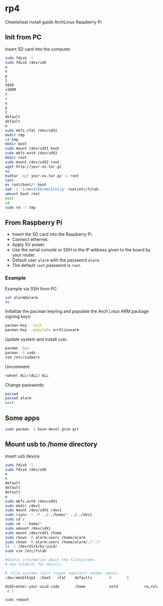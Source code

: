 # rp4
Cheetsheat install guide ArchLinux Raspberry Pi

## Init from PC
Insert SD card into the computer.
```bash
sudo fdisk -l
sudo fdisk /dev/sdX
o
n
p
1
2048
+200M
t
c
n
p
2
default
default
w
sudo mkfs.vfat /dev/sdX1
mkdir tmp
cd tmp
mkdir boot
sudo mount /dev/sdX1 boot
sudo mkfs.ext4 /dev/sdX2
mkdir root
sudo mount /dev/sdX2 root
wget http://your-os.tar.gz
su
bsdtar -xpf your-os.tar.gz -C root
sync
mv root/boot/* boot
sed -i 's/mmcblk0/mmcblk1/g' root/etc/fstab
umount boot root
exit
cd
sudo rm -r tmp
```

## From Raspberry Pi
- Insert the SD card into the Raspberry Pi.
- Connect ethernet.
- Apply 5V power.
- Use the serial console or SSH to the IP address given to the board by your router.
- Default user `alarm` with the password `alarm`.
- The default `root` password is `root`.

### Example
Example via SSH from PC:
```bash
ssh alarm@alarm
su
```
Initialize the pacman keyring and populate the Arch Linux ARM package signing keys:
```bash
pacman-key --init
pacman-key --populate archlinuxarm
```
Update system and install `sudo`
```bash
pacman -Syu
pacman -S sudo
vim /etc/sudoers
```
Uncomment
```python
%wheel ALL=(ALL) ALL
```
Change passwords
```bash
passwd
passwd alarm
exit
```

## Some apps
```bash
sudo pacman -S base-devel gvim git
```

## Mount usb to /home directory
Insert usb device
```bash
sudo fdisk -l
sudo fdisk /dev/sdX
o
n
default
default
default
w
sudo mkfs.ext4 /dev/sdX1
sudo mkdir /dev1
sudo mount /dev/sdX1 /dev1
sudo rsync -r -P ../../home/* ../../dev1
sudo cd /
sudo rm -r home/*
sudo umount /dev/sdX1
sudo mount /dev/sdX1 /home
sudo chown -R alarm:users /home/alarm
sudo chown -R alarm:users /home/alarm/.[^.]*
ls -l /dev/disk/by-uuid/
sudo vim /etc/fstab
```
```python
#Static information about the filesystems.
# See fstab(5) for details.

# <file system> <dir> <type> <options> <dump> <pass>
/dev/mmcblk1p1  /boot   vfat    defaults        0       0

UUID=enter-your-uuid-code       /home           ext4            rw,relatime
 0 1
```
```bash
sudo reboot
```
